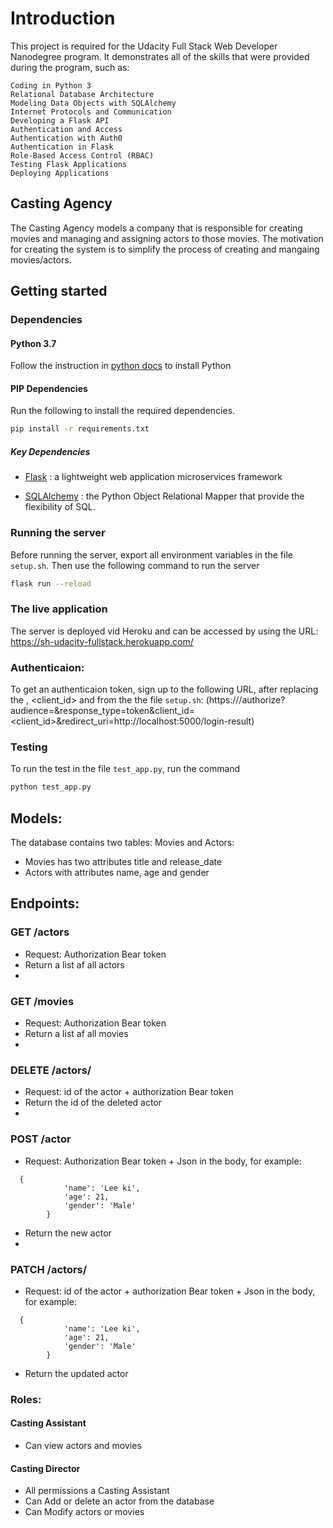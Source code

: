 # Introduction

This project is required for the Udacity Full Stack Web Developer Nanodegree program. It demonstrates all of the skills that were provided during the program, such as:
```
Coding in Python 3
Relational Database Architecture
Modeling Data Objects with SQLAlchemy
Internet Protocols and Communication
Developing a Flask API
Authentication and Access
Authentication with Auth0
Authentication in Flask
Role-Based Access Control (RBAC)
Testing Flask Applications
Deploying Applications
```

## Casting Agency 
The Casting Agency models a company that is responsible for creating movies and managing and assigning actors to those movies. The motivation for creating the system is to simplify the process of creating and mangaing movies/actors.

## Getting started
### Dependencies
#### Python 3.7
Follow the instruction in [python docs](https://docs.python.org/3/using/unix.html#getting-and-installing-the-latest-version-of-python) to install Python

#### PIP Dependencies
Run the following to install the required dependencies.

```bash
pip install -r requirements.txt
```

##### Key Dependencies
- [Flask](http://flask.pocoo.org/) : a lightweight web application microservices framework

- [SQLAlchemy](https://www.sqlalchemy.org/) : the Python Object Relational Mapper that provide the flexibility of SQL.

### Running the server
Before running the server, export all environment variables in the file `setup.sh`. Then use the following command to run the server

```bash
flask run --reload
```

### The live application
The server is deployed vid Heroku and can be accessed by using the URL:
https://sh-udacity-fullstack.herokuapp.com/

### Authenticaion:
To get an authenticaion token, sign up to the following URL, after replacing the <domain>, <client_id> and <audience> from the the file `setup.sh`:
(https://<domain>/authorize?audience=<audience>&response_type=token&client_id=<client_id>&redirect_uri=http://localhost:5000/login-result)

### Testing
To run the test in the file `test_app.py`, run the command
```bash
python test_app.py
```

## Models:
The database contains two tables: Movies and Actors:
- Movies has two attributes title and release_date
- Actors with attributes name, age and gender

## Endpoints:
### GET /actors
- Request: Authorization Bear token
- Return a list af all actors
- 
### GET /movies
- Request: Authorization Bear token
- Return a list af all movies
- 
### DELETE /actors/<id>
- Request: id of the actor + authorization Bear token
- Return the id of the deleted actor
- 
### POST /actor
- Request: Authorization Bear token + Json in the body, for example:
```
  {
            'name': 'Lee ki',
            'age': 21,
            'gender': 'Male'
        }
```
- Return the new actor
- 
### PATCH /actors/<id>
- Request: id of the actor + authorization Bear token + Json in the body, for example:
```
  {
            'name': 'Lee ki',
            'age': 21,
            'gender': 'Male'
        }
```
- Return the updated actor

### Roles:
#### Casting Assistant
- Can view actors and movies
#### Casting Director
- All permissions a Casting Assistant
- Can Add or delete an actor from the database
- Can Modify actors or movies

